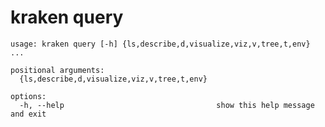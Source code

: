 # kraken query

<!-- runcmd code: kraken query --help | sed -r "s/\x1B\[([0-9]{1,3}(;[0-9]{1,2})?)?[mGK]//g" -->
```
usage: kraken query [-h] {ls,describe,d,visualize,viz,v,tree,t,env} ...

positional arguments:
  {ls,describe,d,visualize,viz,v,tree,t,env}

options:
  -h, --help                                  show this help message and exit
```
<!-- end runcmd -->
